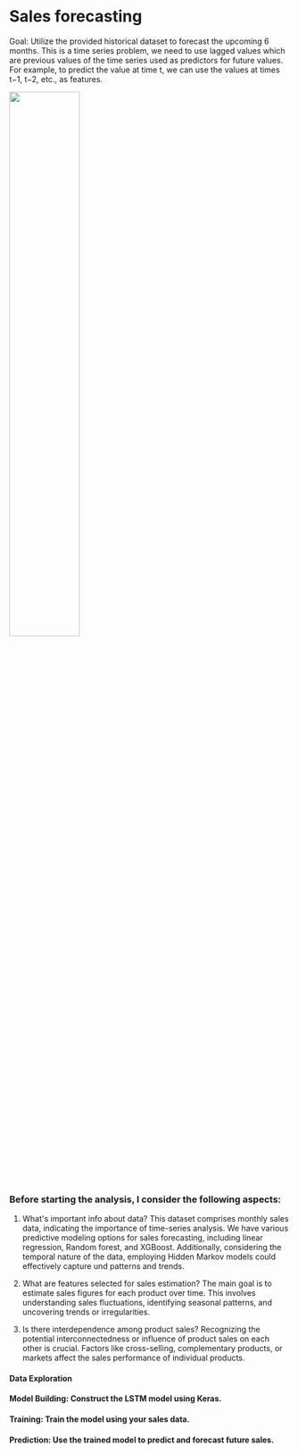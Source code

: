 # Sales forecasting

Goal: Utilize the provided historical dataset to forecast the upcoming 6 months.
This is a time series problem, we need to use lagged values which are previous values of the time series used as predictors for future values.
For example, to predict the value at time t, we can use the values at times t−1, t−2, etc., as features.

<img src="https://github.com/user-attachments/assets/0ed99b97-5620-48be-8b44-310193ba4041" width=50% height=50%>

### Before starting the analysis, I consider the following aspects:

1. What's important info about data?
This dataset comprises monthly sales data, indicating the importance of time-series analysis. We have various predictive modeling options for sales forecasting, including linear regression, Random forest, and XGBoost. Additionally, considering the temporal nature of the data, employing Hidden Markov models could effectively capture und
patterns and trends.

2. What are features selected for sales estimation?
The main goal is to estimate sales figures for each product over time. This involves understanding sales fluctuations, identifying seasonal patterns, and uncovering
trends or irregularities.

3. Is there interdependence among product sales?
 Recognizing the potential interconnectedness or influence of product sales on each other is crucial. Factors like cross-selling, complementary products, or markets
affect the sales performance of individual products.

#### Data Exploration
#### Model Building: Construct the LSTM model using Keras.
#### Training: Train the model using your sales data.
#### Prediction: Use the trained model to predict and forecast future sales.
